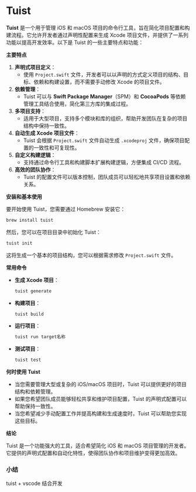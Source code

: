 # Tuist

**Tuist** 是一个用于管理 iOS 和 macOS 项目的命令行工具，旨在简化项目配置和构建流程。它允许开发者通过声明性配置来生成 Xcode 项目文件，并提供了一系列功能以提高开发效率。以下是 Tuist 的一些主要特点和功能：

**主要特点**

1. **声明式项目定义**：
   * 使用 `Project.swift` 文件，开发者可以以声明的方式定义项目的结构、目标、依赖和构建设置，而不需要手动修改 Xcode 的项目文件。
2. **依赖管理**：
   * Tuist 可以与 **Swift Package Manager**（SPM）和 **CocoaPods** 等依赖管理工具结合使用，简化第三方库的集成过程。
3. **多项目支持**：
   * 适用于大型项目，支持多个模块和库的组织，帮助开发团队在复杂的项目结构中保持一致性。
4. **自动生成 Xcode 项目文件**：
   * Tuist 会根据 `Project.swift` 文件自动生成 `.xcodeproj` 文件，确保项目配置的一致性和可复现性。
5. **自定义构建逻辑**：
   * 支持通过命令行工具和构建脚本扩展构建逻辑，方便集成 CI/CD 流程。
6. **高效的团队协作**：
   * Tuist 的配置文件可以版本控制，团队成员可以轻松地共享项目设置和依赖关系。

**安装和基本使用**

要开始使用 Tuist，您需要通过 Homebrew 安装它：

```bash
brew install tuist
```

然后，您可以在项目目录中初始化 Tuist：

```bash
tuist init
```

这将生成一个基本的项目结构，您可以根据需求修改 `Project.swift` 文件。

**常用命令**

*   **生成 Xcode 项目**：

    ```bash
    tuist generate
    ```
*   **构建项目**：

    ```bash
    tuist build
    ```
*   **运行项目**：

    ```bash
    tuist run target名称
    ```
*   **测试项目**：

    ```bash
    tuist test
    ```

**何时使用 Tuist**

* 当您需要管理大型或复杂的 iOS/macOS 项目时，Tuist 可以提供更好的项目结构和依赖管理。
* 如果您希望团队成员能够轻松共享和维护项目配置，Tuist 的声明式配置可以帮助保持一致性。
* 当您希望减少手动配置工作并提高构建和生成速度时，Tuist 可以帮助您实现这些目标。

**结论**

Tuist 是一个功能强大的工具，适合希望简化 iOS 和 macOS 项目管理的开发者。它提供的声明式配置和自动化特性，使得团队协作和项目维护变得更加高效。

### 小结

tuist + vscode 结合开发
